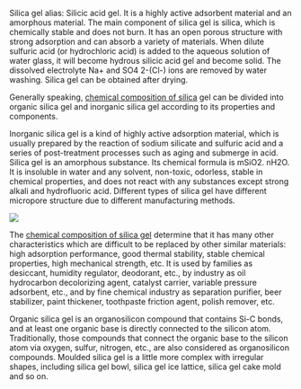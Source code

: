 Silica gel alias: Silicic acid gel. It is a highly active adsorbent material and an amorphous material. The main component of silica gel is silica, which is chemically stable and does not burn. It has an open porous structure with strong adsorption and can absorb a variety of materials. When dilute sulfuric acid (or hydrochloric acid) is added to the aqueous solution of water glass, it will become hydrous silicic acid gel and become solid. The dissolved electrolyte Na+ and SO4 2-(Cl-) ions are removed by water washing. Silica gel can be obtained after drying.

Generally speaking, <a href="http://www.goloho-polymer.com/news/industry-news/information-on-chemical-composition-of-silica-gel.html"/>chemical composition of silica</a> gel can be divided into organic silica gel and inorganic silica gel according to its properties and components.

Inorganic silica gel is a kind of highly active adsorption material, which is usually prepared by the reaction of sodium silicate and sulfuric acid and a series of post-treatment processes such as aging and submerge in acid. Silica gel is an amorphous substance. Its chemical formula is mSiO2. nH2O. It is insoluble in water and any solvent, non-toxic, odorless, stable in chemical properties, and does not react with any substances except strong alkali and hydrofluoric acid. Different types of silica gel have different micropore structure due to different manufacturing methods.

<img src="https://cdn-ak.f.st-hatena.com/images/fotolife/g/golohopolymer/20190506/20190506172828.jpg"/>



The <a href="http://www.goloho-polymer.com/news/industry-news/information-on-chemical-composition-of-silica-gel.html"/>chemical composition of silica gel</a> determine that it has many other characteristics which are difficult to be replaced by other similar materials: high adsorption performance, good thermal stability, stable chemical properties, high mechanical strength, etc. It is used by families as desiccant, humidity regulator, deodorant, etc., by industry as oil hydrocarbon decolorizing agent, catalyst carrier, variable pressure adsorbent, etc., and by fine chemical industry as separation purifier, beer stabilizer, paint thickener, toothpaste friction agent, polish remover, etc.

Organic silica gel is an organosilicon compound that contains Si-C bonds, and at least one organic base is directly connected to the silicon atom. Traditionally, those compounds that connect the organic base to the silicon atom via oxygen, sulfur, nitrogen, etc., are also considered as organosilicon compounds. Moulded silica gel is a little more complex with irregular shapes, including silica gel bowl, silica gel ice lattice, silica gel cake mold and so on.
